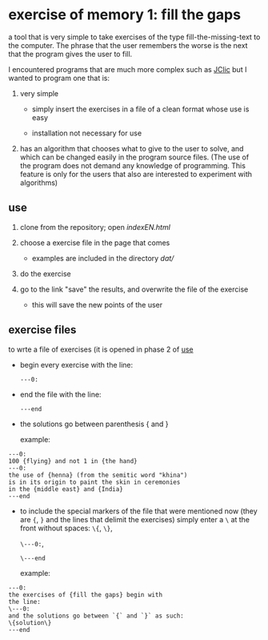 # exercise of memory 1: fill the gaps

a tool that is very simple to take exercises of
the type fill-the-missing-text to the computer. The
phrase that the user remembers the worse is the
next that the program gives the user to fill.

I encountered programs that are much more complex
such as [JClic](https://github.com/projectestac/jclic)
but I wanted to program one that is:

1. very simple

    - simply insert the exercises in a file of a
      clean format whose use is easy

    - installation not necessary for use

2. has an algorithm that chooses what to give
   to the user to solve, and which can be
     changed easily in the program source files.
   (The use of the program does not demand any
   knowledge of programming. This feature is only
   for the users that also are interested to
   experiment with algorithms)

## use

1. clone from the repository; open *indexEN.html*

2. choose a exercise file in the page that comes

    - examples are included in the directory *dat/*

3. do the exercise

4. go to the link "save" the results, and overwrite
   the file of the exercise

    - this will save the new points of the user

## exercise files

to wrte a file of exercises
(it is opened in phase 2 of [use](#use)

- begin every exercise with the line:

    `---0:`

- end the file with the line:

    `---end`

- the solutions go between parenthesis \{ and  \}

    example:

```
---0:
100 {flying} and not 1 in {the hand}
---0:
the use of {henna} (from the semitic word "khina")
is in its origin to paint the skin in ceremonies
in the {middle east} and {India}
---end
```


- to include the special markers
  of the file that were mentioned now (they are
  `{`, `}` and the lines that delimit the
  exercises) simply enter a `\` at the front
  without spaces: `\{`, `\}`,

  `\---0:`,

  `\---end`

   example:

```
---0:
the exercises of {fill the gaps} begin with
the line:
\---0:
and the solutions go between `{` and `}` as such:
\{solution\}
---end
```
